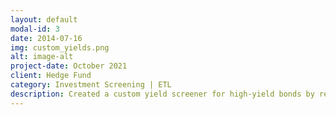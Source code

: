 ```yaml
---
layout: default
modal-id: 3
date: 2014-07-16
img: custom_yields.png
alt: image-alt
project-date: October 2021
client: Hedge Fund
category: Investment Screening | ETL
description: Created a custom yield screener for high-yield bonds by recalculating target yields based on custom exit dates. This was used by an investment group for idea generation by understanding the most likely actual yield to refinancing/call vs. YTM or YTW shown in the static index. This was an R program that was fed by an investment vendor's API, and stored in a cloud database for display to analysts. 
---
```

